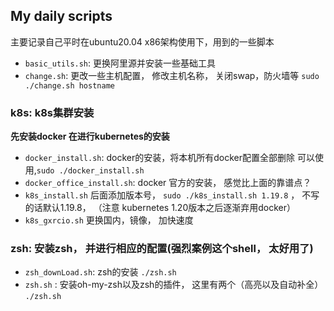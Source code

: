 ## My daily scripts
主要记录自己平时在ubuntu20.04 x86架构使用下，用到的一些脚本

- `basic_utils.sh`: 更换阿里源并安装一些基础工具
- `change.sh`: 更改一些主机配置， 修改主机名称， 关闭swap，防火墙等 `sudo ./change.sh hostname`






### k8s: k8s集群安装
**先安装docker 在进行kubernetes的安装**

- `docker_install.sh`: docker的安装，将本机所有docker配置全部删除 可以使用,`sudo ./docker_install.sh`
- `docker_office_install.sh`: docker 官方的安装， 感觉比上面的靠谱点？
- `k8s_install.sh` 后面添加版本号，  `sudo ./k8s_install.sh 1.19.8` ， 不写的话默认1.19.8， （注意 kubernetes 1.20版本之后逐渐弃用docker）
- `k8s_gxrcio.sh` 更换国内，镜像， 加快速度






### zsh: 安装zsh， 并进行相应的配置(强烈案例这个shell， 太好用了)
- `zsh_downLoad.sh`: zsh的安装 `./zsh.sh`
- `zsh.sh` : 安装oh-my-zsh以及zsh的插件， 这里有两个（高亮以及自动补全） `./zsh.sh`
